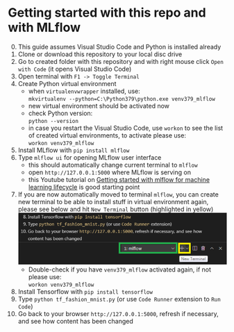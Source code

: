 # Getting started with this repo and with MLflow
0. This guide assumes Visual Studio Code and Python is installed already
1. Clone or download this repository to your local disc drive
2. Go to created folder with this repository and with right mouse click `Open with Code` (it opens Visual Studio Code)
3. Open terminal with `F1 -> Toggle Terminal`
4. Create Python virtual environment
    * when `virtualenvwrapper` installed, use:<br>
    `mkvirtualenv --python=C:\Python379\python.exe venv379_mlflow`
    * new virtual environment should be activated now
    * check Python version:<br>
    `python --version`
    * in case you restart the Visual Studio Code, use `workon` to see the list of created virtual environments, to activate please use:<br>
    `workon venv379_mlflow`
5. Install MLflow with `pip install mlflow`
6. Type `mlflow ui` for opening MLflow user interface
    * this should automatically change current terminal to `mlflow`
    * open `http://127.0.0.1:5000` where MLflow is serving on
    * this Youtube tutorial on [Getting started with mlflow for machine learning lifecycle](https://www.youtube.com/watch?v=w18a5kMV-co) is good starting point
7.  If you are now automatically moved to terminal `mlflow`, you can create new terminal to be able to install stuff in virtual environment again, please see below and hit `New Terminal` button (highlighted in yellow)
![mlflow_terminal](/images/mlflow_terminal.png)
    * Double-check if you have `venv379_mlflow` activated again, if not please use:<br>
    `workon venv379_mlflow`
8. Install Tensorflow with `pip install tensorflow`
9. Type `python tf_fashion_mnist.py` (or use `Code Runner` extension to `Run Code`)
10. Go back to your browser `http://127.0.0.1:5000`, refresh if necessary, and see how content has been changed